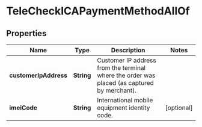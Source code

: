 

# TeleCheckICAPaymentMethodAllOf

## Properties

Name | Type | Description | Notes
------------ | ------------- | ------------- | -------------
**customerIpAddress** | **String** | Customer IP address from the terminal where the order was placed (as captured by merchant). | 
**imeiCode** | **String** | International mobile equipment identity code. |  [optional]



